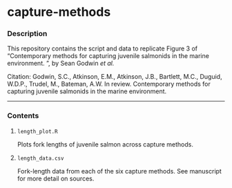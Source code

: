 # capture-methods

### Description ###
This repository contains the script and data to replicate Figure 3 of “Contemporary methods for capturing juvenile salmonids in the marine environment. ”, by Sean Godwin _et al._

Citation: Godwin, S.C., Atkinson, E.M., Atkinson, J.B., Bartlett, M.C., Duguid, W.D.P., Trudel, M., Bateman, A.W. In review. Contemporary methods for capturing juvenile salmonids in the marine environment. 

-------
### Contents ###

1. `length_plot.R`

   Plots fork lengths of juvenile salmon across capture methods.
   
3. `length_data.csv`

   Fork-length data from each of the six capture methods. See manuscript for more detail on sources.
